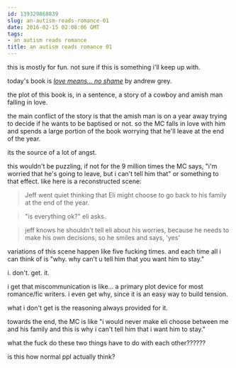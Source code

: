```yaml
---
id: 139329868839
slug: an-autism-reads-romance-01
date: 2016-02-15 02:08:06 GMT
tags:
- an autism reads romance
title: an autism reads romance 01
---
```

this is mostly for fun. not sure if this is something i'll keep up with. 

today's book is [_love means... no shame_](http://www.goodreads.com/book/show/6909649-love-means-no-shame) by andrew grey.

the plot of this book is, in a sentence, a story of a cowboy and amish man falling in love.

the main conflict of the story is that the amish man is on a year away trying to decide if he wants to be baptised or not. so the MC falls in love with him and spends a large portion of the book worrying that he'll leave at the end of the year.

its the source of a lot of angst.

this wouldn't be puzzling, if not for the 9 million times the MC says, "i'm worried that he's going to leave, but i can't tell him that" or something to that effect. like here is a reconstructed scene:

> Jeff went quiet thinking that Eli might choose to go back to his family at the end of the year.

> "is everything ok?" eli asks.

> jeff knows he shouldn't tell eli about his worries, because he needs to make his own decisions, so he smiles and says, 'yes'

variations of this scene happen like five fucking times. and each time all i can think of is "why. why can't u tell him that you want him to stay."

i. don't. get. it.

i get that miscommunication is like... a primary plot device for most romance/fic writers. i even get why, since it is an easy way to build tension.

what i don't get is the reasoning always provided for it.

towards the end, the MC is like "i would never make eli choose between me and his family and this is why i can't tell him that i want him to stay."

what the fuck do these two things have to do with each other??????

is this how normal ppl actually think?